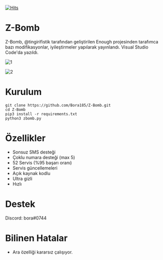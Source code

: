 [![Hits](https://hits.sh/github.com/Bora185/SMS-Bomber.svg?label=views&color=c44ee7)](https://hits.sh/github.com/Bora185/SMS-Bomber/)
# Z-Bomb
Z-Bomb, @tingirifistik tarafından geliştirilen Enough projesinden tarafımca bazı modifikasyonlar, iyileştirmeler yapılarak yayınlandı. Visual Studio Code'da yazıldı.

![1](https://user-images.githubusercontent.com/111361998/214158175-446bc077-09e9-4cbc-90ce-d9b94fd349e5.png)

![2](https://user-images.githubusercontent.com/111361998/214158195-514333d3-a2f1-459e-8009-f5d6a09987f0.png)
# Kurulum
```
git clone https://github.com/Bora185/Z-Bomb.git
cd Z-Bomb
pip3 install -r requirements.txt
python3 zbomb.py
```
# Özellikler
- Sonsuz SMS desteği
- Çoklu numara desteği (max 5)
- 52 Servis (%95 başarı oranı)
- Servis güncellemeleri
- Açık kaynak kodlu
- Ultra gizli
- Hızlı

# Destek
Discord: bora#0744

# Bilinen Hatalar
- Ara özelliği kararsız çalışıyor.


